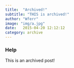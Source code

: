 ```yaml
---
title:  "Archived!"
subtitle: "THIS is archived!"
author: "Wferr"
image: "img/a.jpg"
date:   2015-04-20 12:12:12
category: archive
---
```


### Help
This is an archived post!